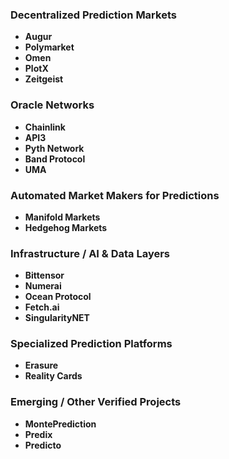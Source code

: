 ### Decentralized Prediction Markets
- **Augur**
- **Polymarket**
- **Omen**
- **PlotX**
- **Zeitgeist**

### Oracle Networks
- **Chainlink**
- **API3**
- **Pyth Network**
- **Band Protocol**
- **UMA**

### Automated Market Makers for Predictions
- **Manifold Markets**
- **Hedgehog Markets**

### Infrastructure / AI & Data Layers
- **Bittensor**
- **Numerai**
- **Ocean Protocol**
- **Fetch.ai**
- **SingularityNET**

### Specialized Prediction Platforms
- **Erasure**
- **Reality Cards**

### Emerging / Other Verified Projects
- **MontePrediction**
- **Predix**
- **Predicto**
